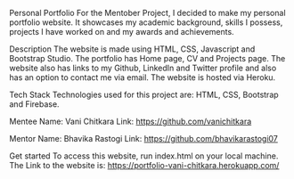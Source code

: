 Personal Portfolio
For the Mentober Project, I decided to make my personal portfolio website. It showcases my academic background, skills I possess, projects I have worked on and my awards and achievements. 

Description
The website is made using HTML, CSS, Javascript and Bootstrap Studio. The portfolio has Home page, CV and Projects page. The website also has links to my Github, LinkedIn and Twitter profile and also has an option to contact me via email. The website is hosted via Heroku.

Tech Stack
Technologies used for this project are: HTML, CSS, Bootstrap and Firebase.

Mentee
Name: Vani Chitkara
Link: https://github.com/vanichitkara

Mentor
Name: Bhavika Rastogi
Link: https://github.com/bhavikarastogi07

Get started
To access this website, run index.html on your local machine.
The Link to the website is: https://portfolio-vani-chitkara.herokuapp.com/

